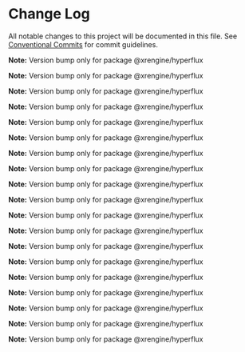 # Change Log

All notable changes to this project will be documented in this file.
See [Conventional Commits](https://conventionalcommits.org) for commit guidelines.



**Note:** Version bump only for package @xrengine/hyperflux







**Note:** Version bump only for package @xrengine/hyperflux







**Note:** Version bump only for package @xrengine/hyperflux







**Note:** Version bump only for package @xrengine/hyperflux







**Note:** Version bump only for package @xrengine/hyperflux







**Note:** Version bump only for package @xrengine/hyperflux







**Note:** Version bump only for package @xrengine/hyperflux







**Note:** Version bump only for package @xrengine/hyperflux







**Note:** Version bump only for package @xrengine/hyperflux







**Note:** Version bump only for package @xrengine/hyperflux







**Note:** Version bump only for package @xrengine/hyperflux







**Note:** Version bump only for package @xrengine/hyperflux







**Note:** Version bump only for package @xrengine/hyperflux







**Note:** Version bump only for package @xrengine/hyperflux







**Note:** Version bump only for package @xrengine/hyperflux







**Note:** Version bump only for package @xrengine/hyperflux







**Note:** Version bump only for package @xrengine/hyperflux







**Note:** Version bump only for package @xrengine/hyperflux







**Note:** Version bump only for package @xrengine/hyperflux
